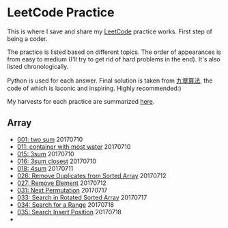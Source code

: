 # LeetCode Practice

This is where I save and share my [LeetCode](https://leetcode.com/) practice works. 
First step of being a coder.

The practice is listed based on different topics. 
The order of appearances is from easy to medium
(I'll try to get rid of hard problems in the end). 
It's also listed chronologically.

Python is used for each answer. Final solution is taken from [九章算法](http://www.jiuzhang.com/solution/), 
the code of which is laconic and inspiring. Highly recommended:)

My harvests for each practice are summarized [here](/summary.md).

## Array

- [001: two sum](/array/two_sum.md) 20170710
- [011: container with most water](/array/container_with_most_water.md) 20170710
- [015: 3sum](/array/3sum.md) 20170710
- [016: 3sum closest](/array/3sum_closest.md) 20170710
- [018: 4sum](/array/4sum.md) 20170711
- [026: Remove Duplicates from Sorted Array](/array/Remove_Duplicates_from_Sorted_Array.md) 20170712
- [027: Remove Element](/array/Remove_Element.md) 20170712
- [031: Next Permutation](/array/Next_Permutation.md) 20170717
- [033: Search in Rotated Sorted Array](/array/Search_in_Rotated_Sorted_Array.md) 20170717
- [034: Search for a Range](array/Search_for_a_Range.md) 20170718
- [035: Search Insert Position](array/Search_Insert_Position.md) 20170718
-